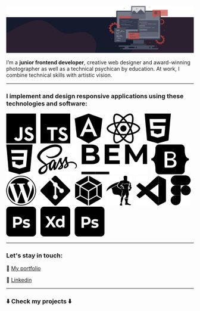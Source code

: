 [![Magda Chudzik](./images/gh-cover.png)](https://frontend.magdachudzik.pl/)

I’m a **junior frontend developer**, creative web designer and award-winning photographer as well as a technical psychican by education. At work, I combine technical skills with artistic vision.

---

### **I implement and design responsive applications using these technologies and software:**

![Javascript](./images/skills/JS-black.svg "Javascript")&nbsp;&nbsp;
![Typescript](./images/skills/typescript-black.svg "Typescript")&nbsp;&nbsp;
![Angular](./images/skills/angular-black.svg "Angular")&nbsp;&nbsp;
![React](./images/skills/react-black.svg "React")&nbsp;&nbsp;
![HTML](./images/skills/HTML-black.svg "HTML")&nbsp;&nbsp;
![Css](./images/skills/CSS-black.svg "CSS")&nbsp;&nbsp;
![Sass](./images/skills/sass-black.svg "Sass")&nbsp;&nbsp;
![BEM](./images/skills/bem-black.svg "BEM")&nbsp;&nbsp;
![Boostrap](./images/skills/bootstrap-black.svg "Boostrap")&nbsp;&nbsp;
![Wordpress](./images/skills/wordpress-black.svg "Wordpress")&nbsp;&nbsp;
![GIT](./images/skills/git-black.svg "GIT")&nbsp;&nbsp;
![Webpack](./images/skills/webpack-black.svg "Webpack")&nbsp;&nbsp;
![GSAP](./images/skills/gsap-black.svg "GSAP")&nbsp;&nbsp;
![VS code](./images/skills/vsc-black.svg "VS code")&nbsp;&nbsp;
![Figma](./images/skills/figma-black.svg "Figma")&nbsp;&nbsp;
![Photoshop](./images/skills/ps-black.svg "Photoshop")&nbsp;&nbsp;
![Xd](./images/skills/xd-black.svg "Xd")&nbsp;&nbsp;
![Illustrator](./images/skills/ps-black.svg "Illustrator")

---

### **Let's stay in touch:**

🔗 [My portfolio](https://frontend.magdachudzik.pl/)

🔗 [Linkedin](https://www.linkedin.com/in/magdalena-chudzik/)

---

### ⬇️ **Check my projects ⬇️**
